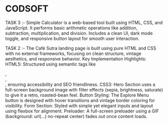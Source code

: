 # CODSOFT
TASK 3 :-
Simple Calculator is a web-based tool built using HTML, CSS, and JavaScript.
It performs basic arithmetic operations like addition, subtraction, multiplication, and division.
Includes a clean UI, dark mode toggle, and responsive button layout for smooth user interaction.

TASK 2 :-
The Café Sutra landing page is built using pure HTML and CSS with no external frameworks, focusing on clean structure, vintage aesthetics, and responsive behavior.
Key Implementation Highlights:
HTML5: Structured using semantic tags like <section>, <footer>, <form>, ensuring accessibility and SEO friendliness.
CSS3:
Hero Section uses a full-screen background image with filter effects (sepia, brightness, saturate) to give it a retro, roasted-bean feel.
Button Styling: The Explore Menu button is designed with hover transitions and vintage border coloring for visibility.
Form Section: Styled with simple yet elegant inputs and layout using flexbox for alignment.
Preloader: A full-screen preloader using a GIF (background: url(...) no-repeat center) fades out once content loads.
